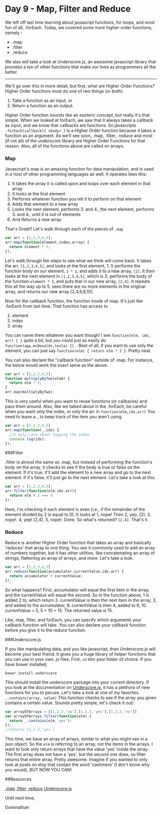 # Day 9 - Map, Filter and Reduce

We left off last time learning about javascript functions, for loops, and most fun of all, .forEach.  Today, we covered some more higher-order functions, namely -

- .map
- .filter
- .reduce

We also will take a look at Underscore.js, an awesome javascript library that provides a ton of other functions that make our lives as programmers all the better.

-------------------

We'll go over this in more detail, but first, what are Higher Order Functions?  Higher Order functions must do one of two things (or both):

1. Take a function as an input, or
2. Return a function as an output.

Higher Order function sounds like an esoteric concept, but really it's that simple.  When we looked at forEach, we saw that it always takes a callback as input, and we know that callbacks are functions.  So javascripts `.forEach(callback){ <body> }` is a Higher Order function because it takes a function as an argument.  As we'll see soon, .map, .filter, .reduce and most (if not all) of the underscore library are Higher Order Functions for that reason.  Also, all of the functions above are called on arrays.

### Map

Javascript's map is an amazing function for data manipulation, and is used in a host of other programming languages as well.  It operates likes this:

1. It takes the array it is called upon and loops over each element in that array
2. It looks at the first element
3. Performs whatever function you tell it to perform on that element
4. Adds that element to a new array
5. Looks the next element, performs 3. and 4., the next element, performs 3. and 4., until it is out of elements
6. And Returns a new array

That's Great!!  Let's walk through each of the pieces of `.map`

```js
var arr = [1,2,3,4,5];
arr.map(function(element,index,array) {
  return element * 2;
});
```

Let's walk through the steps to see what we think will come back.  It takes the arr, `[1,2,3,4,5]`, and looks at the first element, 1.  It performs the function body on our element, `1 * 2`, and adds it to a new array, `[2]`. It then looks at the next element in `[1,2,3,4,5]`, which is 2, performs the body of the function `element * 2`, and puts that in our new array, `[2,4]`.  It repeats this all the way up to 5, sees there are no more elements in the original array, and returns our new array [2,4,6,8,10].

Now for the callback function, the function inside of map.  It's just like .forEach from last time.  That function has access to

1. element
2. index
3. array

You can name them whatever you want though! I see `function(elm, idx, arr) { }` quite a bit, but you could just as easily do `function(app,mcDonalds,tesla) {} `.  Best of all, if you want to use only the element, you can just say `function(elm) { return elm * 2 }`.  Pretty neat.

You can also declare the "callback function" outside of .map.  For instance, the below would work the exact same as the above.
```js
var arr = [1,2,3,4,5];
function multiplyByTwo(elem) {
  return elm * 2;
}
arr.map(multiplyByTwo);
```

This is very useful when you want to reuse functions (or callbacks) and pass them around.  Also, like we talked about in the .forEach, be careful when you want only the index, or only the arr in `function(elm,idx,arr)`  You need to leave a _ to keep track of the item you aren't using.

```js
var arr = [1,2,3,4,5]
arr.map(function(_,idx) {
  //I only care about logging the index.
  console.log(idx);
});
```

###Filter

.filter is almost the same as .map, but instead of performing the function's body on the array, it checks to see if the body is true or false on the element.  If it's true, it'll add the element to a new array and go to the next element.  If it's false, it'll just go to the next element.  Let's take a look at this.

```js
var arr = [1,2,3,4,5];
arr.filter(function(elm,idx,arr){
  return elm % 2 === 0
});
```

Here, I'm checking if each element is even (i.e., if the remainder of the element divided by 2 is equal to 0).  It looks at 1, nope! Then 2, yep, [2]. 3, nope!. 4, yep! [2,4]. 5, nope!. Done. So what's returned? `[2,4]`.  That's it.

### Reduce

Reduce is another Higher Order function that takes an array and basically 'reduces' that array to one thing.  You see it commonly used to add an array of numbers together, but it has other utilities, like concatenating an array of strings, flattening an array of arrays, and more.  Let's take a look.

```js
var arr = [1,2,3,4,5]
arr.reduce(function(accumulator,currentValue,idx,arr) {
  return accumulator + currentValue;
});
```
So what happens? First, accumulator will equal the first item in the array, and the currentValue will equal the second.  So in the function above, 1 is added 2 to, which return 3.  currentValue is then the next item in the array, 3, and added to the accumulator, 6.  currentValue is then 4, added to 6, 10. currentValue = 5, 5 + 10 = 15. The returned value is 15.

 Like, map, filter, and forEach, you can specify which arguments your callback function will take.  You can also declare your callback function before you give it to the reduce function.

###Underscore.js

If you like manipulating data, and you like javascript, then Underscore.js will become your best friend.  It gives you a huge library of helper functions that you can use in your own .js files.  First, `cd` into your folder of choice.  If you have bower installed,

`bower install underscore`

This should install the underscore package into your current directory. If you look at the documentation on [Underscore.js](underscorejs.org), it has a plethora of new functions for you to peruse.  Let's take a look at one of my favorites. `_.contains(array, value)`  This function checks to see if the array you given contains a certain value.  Sounds pretty simple, let's check it out!.

```js
var arrayOfArrays = [[1,2,3,'no'],[1,2,3,'yes'],[1,2,3,'no']]
var arrayOfArrays.filter(function(elm) {
  return _.contains(elm,'yes');
});
//returns [1,2,3,'yes']
```

This time, we have an array of arrays, similar to what you might see in a json object.  So the `elm` is referring to an array, not the items in the arrays.  I want to look only return arrays that have the value 'yes' inside the array.  The first array does not have a 'yes', but the second one does, so filter returns that entire array.  Pretty awesome.  Imagine if you wanted to only look at posts on etsy that contain the word 'cashmere' (I don't know why you would), BUT NOW YOU CAN!

##Resources

[.map](https://developer.mozilla.org/en-US/docs/Web/JavaScript/Reference/Global_Objects/Array/map)
[.filter](https://developer.mozilla.org/en-US/docs/Web/JavaScript/Reference/Global_Objects/Array/filter)
[.reduce](https://developer.mozilla.org/en-US/docs/Web/JavaScript/Reference/Global_Objects/Array/Reduce)
[Underscore.js](underscorejs.org)


Until next time,

Dominathan


